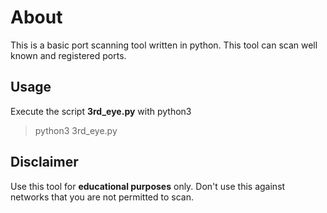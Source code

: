 # About
This is a basic port scanning tool written in python. This tool can scan well known and registered ports.
## Usage
Execute the script **3rd_eye.py** with python3
> python3 3rd_eye.py
>
## Disclaimer
Use this tool for **educational purposes** only. Don't use this against networks that you are not permitted to scan.
